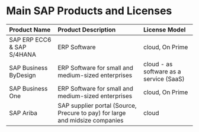 # Main SAP Products and Licenses 

|Product Name|Product Description|License Model|
|:---|:---|:---|
|SAP ERP ECC6 & SAP S/4HANA| ERP Software|cloud, On Prime
|SAP Business ByDesign| ERP Software for small and medium-sized enterprises|cloud - as software as a service (SaaS)|
|SAP Business One| ERP Software for small and medium-sized enterprises|cloud, On Prime
|SAP Ariba| SAP supplier portal (Source, Precure to pay) for large and midsize companies|cloud

